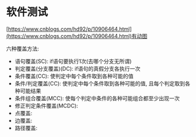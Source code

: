 # 软件测试
[https://www.cnblogs.com/hd92/p/10906464.html](https://www.cnblogs.com/hd92/p/10906464.html)有动图

六种覆盖方法:
* 语句覆盖(SC): if语句要执行1次(去哪个分支无所谓)
* 判定覆盖(分支覆盖)(DC): if语句的真假分支各执行一次
* 条件覆盖(CC): 使判定中每个条件取到各种可能的值
* 条件/判定覆盖(CC): 使判定中每个条件取到各种可能的值, 且每个判定取到各种可能结果
* 条件组合覆盖(MCC): 使每个判定中条件的各种可能组合都至少出现一次
* 修正判定条件覆盖(MCDC): 
* 点覆盖: 
* 边覆盖: 
* 路径覆盖: 
